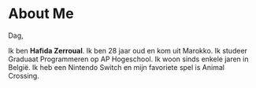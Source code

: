 # About Me

Dag,

Ik ben **Hafida Zerroual**. Ik ben 28 jaar oud en kom uit Marokko. Ik studeer Graduaat Programmeren op AP Hogeschool. Ik woon sinds enkele jaren in België. Ik heb een Nintendo Switch en mijn favoriete spel is Animal Crossing.
